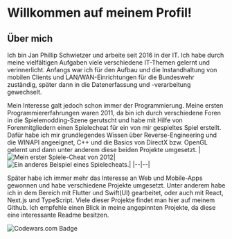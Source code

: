 # Willkommen auf meinem Profil!

## Über mich
Ich bin Jan Phillip Schwietzer und arbeite seit 2016 in der IT. Ich habe durch meine vielfältigen Aufgaben viele verschiedene IT-Themen gelernt und verinnerlicht. Anfangs war ich für den Aufbau und die Instandhaltung von mobilen Clients und LAN/WAN-Einrichtungen für die Bundeswehr zuständig, später dann in die Datenerfassung und -verarbeitung gewechselt.

Mein Interesse galt jedoch schon immer der Programmierung. Meine ersten Programmiererfahrungen waren 2011, da bin ich durch verschiedene Foren in die Spielemodding-Szene gerutscht und habe mit Hilfe von Forenmitgliedern einen Spielecheat für ein von mir gespieltes Spiel erstellt. Dafür habe ich mir grundlegendes Wissen über Reverse-Engineering und die WINAPI angeeignet, C++ und die Basics von DirectX bzw. OpenGL gelernt und dann unter anderem diese beiden Projekte umgesetzt.
|![Mein erster Spiele-Cheat von 2012](https://i.ibb.co/gMQwvfM/Kx5tf.jpg)|![Ein anderes Beispiel eines Spielecheats.](https://i.ibb.co/Qj3Fcmd/E10-D911-A-41-A7-4172-8558-FD47-B2-C8478-F.gif)|
|--|--|

Später habe ich immer mehr das Interesse an Web und Mobile-Apps gewonnen und habe verschiedene Projekte umgesetzt. Unter anderem habe ich in dem Bereich mit Flutter und Swift(UI) gearbeitet, oder auch mit React, Next.js und TypeScript.
Viele dieser Projekte findet man hier auf meinem Github. Ich empfehle einen Blick in meine angepinnten Projekte, da diese eine interessante Readme besitzen.

![Codewars.com Badge](https://www.codewars.com/users/JanPschwietzer/badges/large)
